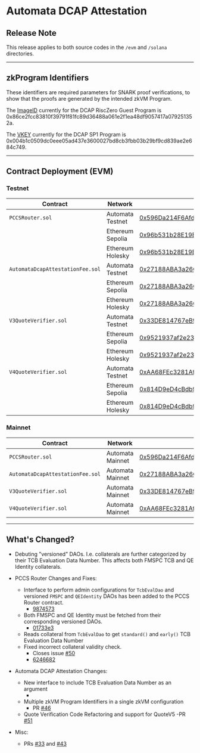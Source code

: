 # Automata DCAP Attestation

## Release Note

This release applies to both source codes in the `/evm` and `/solana` directories.

---

## zkProgram Identifiers

These identifiers are required parameters for SNARK proof verifications, to show that the proofs are generated by the intended zkVM Program.

The [ImageID](https://dev.risczero.com/terminology#image-id) currently for the DCAP RiscZero Guest Program is 0x86ce2fcc83810f39791f81fc89d36488a061e2f1ea48df9057417a079251352a.

The [VKEY](https://docs.succinct.xyz/verification/onchain/solidity-sdk.html?#finding-your-program-vkey) currently for the DCAP SP1 Program is 0x004b1c0509dc0eee05ad437e3600027bd8cb3fbb03b29bf9cd839ae2e684c749.

---

## Contract Deployment (EVM)

### Testnet

| Contract | Network | Address |
| --- | --- | --- |
| `PCCSRouter.sol` | Automata Testnet | [0x596Da214F6Afd15078eD72884b69D9af0C4897a1](https://explorer-testnet.ata.network/address/0x596Da214F6Afd15078eD72884b69D9af0C4897a1) |
|  | Ethereum Sepolia | [0x96b531b28E19Bc7887e9c07797bF504aD497aBED](https://sepolia.etherscan.io/address/0x96b531b28E19Bc7887e9c07797bF504aD497aBED) |
|  | Ethereum Holesky | [0x96b531b28E19Bc7887e9c07797bF504aD497aBED](https://holesky.etherscan.io/address/0x96b531b28E19Bc7887e9c07797bF504aD497aBED) |
| `AutomataDcapAttestationFee.sol` | Automata Testnet | [0x27188ABA3a26CBb806eF4C67de9b05D7d792EC10](https://explorer-testnet.ata.network/address/0x27188ABA3a26CBb806eF4C67de9b05D7d792EC10) |
|  | Ethereum Sepolia | [0x27188ABA3a26CBb806eF4C67de9b05D7d792EC10](https://sepolia.etherscan.io/address/0x27188ABA3a26CBb806eF4C67de9b05D7d792EC10) |
|  | Ethereum Holesky | [0x27188ABA3a26CBb806eF4C67de9b05D7d792EC10](https://holesky.etherscan.io/address/0x27188ABA3a26CBb806eF4C67de9b05D7d792EC10) |
| `V3QuoteVerifier.sol` | Automata Testnet | [0x33DE814767eB99eD1D963033bc76c65Aa65B24a5](https://explorer-testnet.ata.network/address/0x33DE814767eB99eD1D963033bc76c65Aa65B24a5) |
|  | Ethereum Sepolia | [0x9521937af2e2394b2bB0d3dFc43dbc131B82D34C](https://sepolia.etherscan.io/address/0x9521937af2e2394b2bB0d3dFc43dbc131B82D34C) |
|  | Ethereum Holesky | [0x9521937af2e2394b2bB0d3dFc43dbc131B82D34C](https://holesky.etherscan.io/address/0x9521937af2e2394b2bB0d3dFc43dbc131B82D34C) |
| `V4QuoteVerifier.sol` | Automata Testnet | [0xAA68FEc3281Af295EE37CFf279852Fa5C20FD227](https://explorer-testnet.ata.network/address/0xAA68FEc3281Af295EE37CFf279852Fa5C20FD227) |
|  | Ethereum Sepolia | [0x814D9eD4cBdb922684d5AeB40bd45CD3489F3CD4](https://sepolia.etherscan.io/address/0x814D9eD4cBdb922684d5AeB40bd45CD3489F3CD4) |
|  | Ethereum Holesky | [0x814D9eD4cBdb922684d5AeB40bd45CD3489F3CD4](https://holesky.etherscan.io/address/0x814D9eD4cBdb922684d5AeB40bd45CD3489F3CD4) |

### Mainnet

| Contract | Network | Address |
| --- | --- | --- |
| `PCCSRouter.sol` | Automata Mainnet | [0x596Da214F6Afd15078eD72884b69D9af0C4897a1](https://explorer.ata.network/address/0x596Da214F6Afd15078eD72884b69D9af0C4897a1) |
| `AutomataDcapAttestationFee.sol` | Automata Mainnet | [0x27188ABA3a26CBb806eF4C67de9b05D7d792EC10](https://explorer.ata.network/address/0x27188ABA3a26CBb806eF4C67de9b05D7d792EC10) |
| `V3QuoteVerifier.sol` | Automata Mainnet | [0x33DE814767eB99eD1D963033bc76c65Aa65B24a5](https://explorer.ata.network/address/0x33DE814767eB99eD1D963033bc76c65Aa65B24a5) |
| `V4QuoteVerifier.sol` | Automata Mainnet | [0xAA68FEc3281Af295EE37CFf279852Fa5C20FD227](https://explorer.ata.network/address/0xAA68FEc3281Af295EE37CFf279852Fa5C20FD227) |

---

## What's Changed?

- Debuting "versioned" DAOs. I.e. collaterals are further categorized by their TCB Evaluation Data Number. This affects both FMSPC TCB and QE Identity collaterals.

- PCCS Router Changes and Fixes:
    - Interface to perform admin configurations for `TcbEvalDao` and versioned `FMSPC` and `QEIdentity` DAOs has been added to the PCCS Router contract.
        - [9874573](https://github.com/automata-network/automata-dcap-attestation/commit/9874573fcd9080851e094dcfa90aa6c7c33905b2)
    - Both FMSPC and QE Identity must be fetched from their corresponding versioned DAOs.
        - [01733e3](https://github.com/automata-network/automata-dcap-attestation/commit/01733e37f8df62847318ae08c38c6f2f95f8eb17)
    - Reads collateral from `TcbEvalDao` to get `standard()` and `early()` TCB Evaluation Data Number
    - Fixed incorrect collateral validity check.
        - Closes issue [#50](https://github.com/automata-network/automata-dcap-attestation/issues/50)
        - [6246682](https://github.com/automata-network/automata-dcap-attestation/commit/62466820089a124ac872e6cedbae2a4cdae416b0)
- Automata DCAP Attestation Changes:
    - New interface to include TCB Evaluation Data Number as an argument
        - []()
    - Multiple zkVM Program Identifiers in a single zkVM configuration
        - PR [#46](https://github.com/automata-network/automata-dcap-attestation/pull/46)
    - Quote Verification Code Refactoring and support for QuoteV5
        -PR [#51](https://github.com/automata-network/automata-dcap-attestation/pull/51)
- Misc:
    - PRs [#33](https://github.com/automata-network/automata-dcap-attestation/pull/33) and [#43](https://github.com/automata-network/automata-dcap-attestation/pull/43)